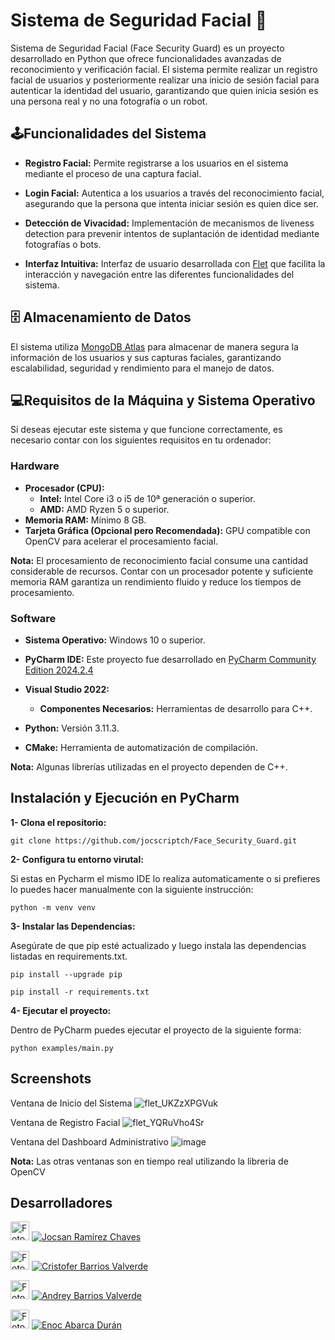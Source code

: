 
# Sistema de Seguridad Facial 🤖

Sistema de Seguridad Facial (Face Security Guard) es un proyecto desarrollado en Python que ofrece funcionalidades avanzadas de reconocimiento y verificación facial. El sistema permite realizar un  registro facial de usuarios y posteriormente realizar una inicio de sesión facial para autenticar la identidad del usuario, garantizando que quien inicia sesión es una persona real y no una fotografía o un robot.



## 🕹️Funcionalidades del Sistema

- **Registro Facial:** Permite registrarse a los usuarios en el sistema mediante el proceso de una  captura facial.

- **Login Facial:** Autentica a los usuarios a través del reconocimiento facial, asegurando que la persona que intenta iniciar sesión es quien dice ser.

- **Detección de Vivacidad:** Implementación de mecanismos de liveness detection para prevenir intentos de suplantación de identidad mediante fotografías o bots.

- **Interfaz Intuitiva:** Interfaz de usuario desarrollada con [Flet](https://flet.dev/) que facilita la interacción y navegación entre las diferentes funcionalidades del sistema.

## 🗄️ Almacenamiento de Datos
El sistema utiliza [MongoDB Atlas](https://www.mongodb.com/es/atlas) para almacenar de manera segura la información de los usuarios y sus capturas faciales, garantizando escalabilidad, seguridad y rendimiento para el manejo de datos.

## 💻Requisitos de la Máquina y Sistema Operativo

Si deseas ejecutar este sistema y que funcione correctamente, es necesario contar con los siguientes requisitos en tu ordenador:

### **Hardware**

- **Procesador (CPU):**
  - **Intel:** Intel Core i3 o i5 de 10ª generación o superior.
  - **AMD:** AMD Ryzen 5 o superior.
- **Memoria RAM:** Mínimo 8 GB.
- **Tarjeta Gráfica (Opcional pero Recomendada):** GPU compatible con OpenCV para acelerar el procesamiento facial.

**Nota:** El procesamiento de reconocimiento facial consume una cantidad considerable de recursos. Contar con un procesador potente y suficiente memoria RAM garantiza un rendimiento fluido y reduce los tiempos de procesamiento.

### **Software**

- **Sistema Operativo:** Windows 10 o superior.
- **PyCharm IDE:** Este proyecto fue desarrollado en [PyCharm Community Edition 2024.2.4](https://www.jetbrains.com/pycharm/) 

- **Visual Studio 2022:**
  - **Componentes Necesarios:** Herramientas de desarrollo para C++.
- **Python:** Versión 3.11.3.
- **CMake:** Herramienta de automatización de compilación.

**Nota:** Algunas librerías utilizadas en el proyecto dependen de C++.

## Instalación y Ejecución en PyCharm

**1- Clona el repositorio:** 

 ```git clone https://github.com/jocscriptch/Face_Security_Guard.git```

**2- Configura tu entorno virutal:**

Si estas en Pycharm el mismo IDE lo realiza automaticamente o si prefieres lo puedes hacer manualmente con la siguiente instrucción: 

```python -m venv venv```

**3- Instalar las Dependencias:** 

Asegúrate de que pip esté actualizado y luego instala las dependencias listadas en requirements.txt.

```pip install --upgrade pip```

```pip install -r requirements.txt```

**4- Ejecutar el proyecto:** 

Dentro de PyCharm puedes ejecutar el proyecto de la siguiente forma:

```python examples/main.py```
## Screenshots
Ventana de Inicio del Sistema
![flet_UKZzXPGVuk](https://github.com/user-attachments/assets/21a3baef-6d8d-4d82-94f7-e820d4773d90)

Ventana de Registro Facial
![flet_YQRuVho4Sr](https://github.com/user-attachments/assets/f5a2918a-44f6-46e8-848c-571fc4eb517a)

Ventana del Dashboard Administrativo
![image](https://github.com/user-attachments/assets/09a824a0-0a17-49ba-b23f-011e6a9688bf)

**Nota:** Las otras ventanas son en tiempo real utilizando la libreria de OpenCV

## Desarrolladores
<img src="https://github.com/jocscriptch.png" width="30" height="30" alt="Foto de perfil de Jocsan"> [![Jocsan Ramírez Chaves](https://img.shields.io/badge/-Jocsan%20Ramírez%20Chaves-181717?style=for-the-badge&logo=github)](https://github.com/jocscriptch)

<img src="https://github.com/CristoferBV.png" width="30" height="30" alt="Foto de perfil de Cristofer"> [![Cristofer Barrios Valverde](https://img.shields.io/badge/-Cristofer%20Barrios%20Valverde-181717?style=for-the-badge&logo=github)](https://github.com/CristoferBV)

<img src="https://github.com/AndreyBV5.png" width="30" height="30" alt="Foto de perfil de Andrey"> [![Andrey Barrios Valverde](https://img.shields.io/badge/-Andrey%20Barrios%20Valverde-181717?style=for-the-badge&logo=github)](https://github.com/AndreyBV5)

<img src="https://github.com/enoc517.png" width="30" height="30" alt="Foto de perfil de Enoc"> [![Enoc Abarca Durán](https://img.shields.io/badge/-Enoc%20Abarca%20Durán-181717?style=for-the-badge&logo=github)](https://github.com/enoc517)
